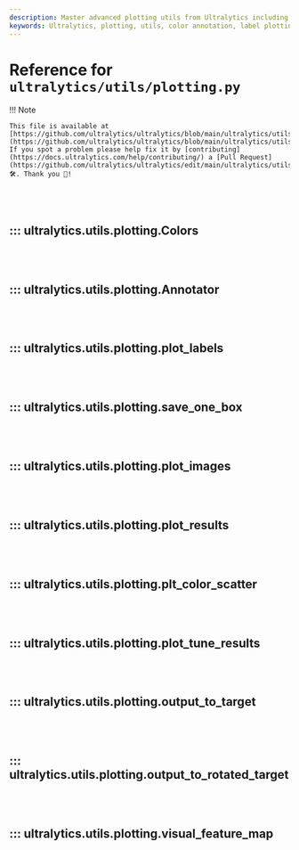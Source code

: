 ```yaml
---
description: Master advanced plotting utils from Ultralytics including color annotations, label and image plotting, and feature visualization.
keywords: Ultralytics, plotting, utils, color annotation, label plotting, image plotting, feature visualization
---
```


# Reference for `ultralytics/utils/plotting.py`

!!! Note

    This file is available at [https://github.com/ultralytics/ultralytics/blob/main/ultralytics/utils/plotting.py](https://github.com/ultralytics/ultralytics/blob/main/ultralytics/utils/plotting.py). If you spot a problem please help fix it by [contributing](https://docs.ultralytics.com/help/contributing/) a [Pull Request](https://github.com/ultralytics/ultralytics/edit/main/ultralytics/utils/plotting.py) 🛠️. Thank you 🙏!

<br><br>

## ::: ultralytics.utils.plotting.Colors

<br><br>

## ::: ultralytics.utils.plotting.Annotator

<br><br>

## ::: ultralytics.utils.plotting.plot_labels

<br><br>

## ::: ultralytics.utils.plotting.save_one_box

<br><br>

## ::: ultralytics.utils.plotting.plot_images

<br><br>

## ::: ultralytics.utils.plotting.plot_results

<br><br>

## ::: ultralytics.utils.plotting.plt_color_scatter

<br><br>

## ::: ultralytics.utils.plotting.plot_tune_results

<br><br>

## ::: ultralytics.utils.plotting.output_to_target

<br><br>

## ::: ultralytics.utils.plotting.output_to_rotated_target

<br><br>

## ::: ultralytics.utils.plotting.visual_feature_map

<br><br>
